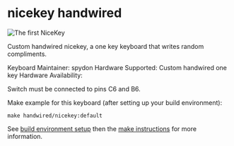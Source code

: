 # nicekey handwired

![The first NiceKey](https://s3.eu-central-1.amazonaws.com/mindlevel/nicekey.jpg)


Custom handwired nicekey, a one key keyboard that writes random compliments.

Keyboard Maintainer:  spydon
Hardware Supported: Custom handwired one key
Hardware Availability:

Switch must be connected to pins C6 and B6.

Make example for this keyboard (after setting up your build environment):

    make handwired/nicekey:default

See [build environment setup](https://docs.qmk.fm/build_environment_setup.html) then the [make instructions](https://docs.qmk.fm/make_instructions.html) for more information.
